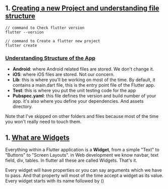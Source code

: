 ## 1. <u>Creating a new Project and understanding file structure</u>

```
// command to Check flutter version
flutter --version

// command to Create a flutter new project
flutter create

```

### <u>Understanding Structure of the App</u>

- **Android**: where Android related files are stored. We don't change it.
- **iOS**: where iOS files are stored. Not our concern.
- **Lib**: this is where you'll be working on most of the time. By default, it contains a main.dart file, this is the entry point file of the Flutter app.
- **Test**: this is where you put the unit testing code for the app
- **Pubspec.yaml**: this file defines the version and build number of your app. it's also where you define your dependencies. And assets directory.

Note that I've skipped on other folders and files because most of the time you won't really need to touch them.

## 1. <u>What are Widgets</u>

Everything within a Flutter application is a **Widget**, from a simple "Text" to "Buttons" to "Screen Layouts". in Web development we know navbar, text field, div, tables. In flutter all these are called Widgets. That's it.

Every widget will have properties or you can say arguments which we have to pass.
And that property will most of the time accept a widget as its value. Every widget starts with its name followed by ()
